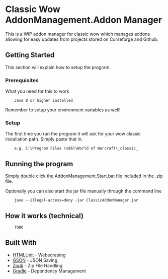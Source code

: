# Classic Wow AddonManagement.Addon Manager

This is a WIP addon manager for classic wow which manages addons allowing  for easy updates from projects stored on Curseforge and Github.

## Getting Started

This section will explain how to setup the program.

### Prerequisites

What you need for this to work

```
    Java 8 or higher installed
```
Remember to setup your environment variables as well!

### Setup

The first time you run the program it will ask for your wow classic installation path. Simply paste that in.
```
    e.g. C:\Program Files (x86)\World of Warcraft\_classic_
```

## Running the program

Simply double click the AddonManagement.Start.bat file included in the .zip file.

Optionally you can also start the jar file manually through the command line

```
    java --illegal-access=deny -jar ClassicAddonManager.jar
```

## How it works (technical)

```
    TODO
```

## Built With

* [HTMLUnit](http://htmlunit.sourceforge.net/) - Webscraping
* [GSON](https://github.com/google/gson) - JSON Saving
* [Zip4j](https://github.com/srikanth-lingala/zip4j) - Zip File Handling
* [Gradle](https://gradle.org/) - Dependency Management
